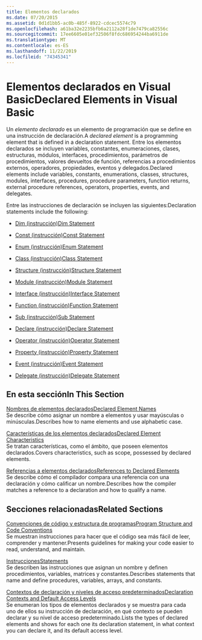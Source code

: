 ```yaml
---
title: Elementos declarados
ms.date: 07/20/2015
ms.assetid: 0d1d1bb5-ac0b-485f-8922-cdcec5574c79
ms.openlocfilehash: a61ba32e2235bfb6a2112a28f1de7479ca82556c
ms.sourcegitcommit: 17ee6605e01ef32506f8fdc686954244ba6911de
ms.translationtype: MT
ms.contentlocale: es-ES
ms.lasthandoff: 11/22/2019
ms.locfileid: "74345341"
---
```

# <a name="declared-elements-in-visual-basic"></a><span data-ttu-id="cd87b-102">Elementos declarados en Visual Basic</span><span class="sxs-lookup"><span data-stu-id="cd87b-102">Declared Elements in Visual Basic</span></span>
<span data-ttu-id="cd87b-103">Un *elemento declarado* es un elemento de programación que se define en una instrucción de declaración.</span><span class="sxs-lookup"><span data-stu-id="cd87b-103">A *declared element* is a programming element that is defined in a declaration statement.</span></span> <span data-ttu-id="cd87b-104">Entre los elementos declarados se incluyen variables, constantes, enumeraciones, clases, estructuras, módulos, interfaces, procedimientos, parámetros de procedimientos, valores devueltos de función, referencias a procedimientos externos, operadores, propiedades, eventos y delegados.</span><span class="sxs-lookup"><span data-stu-id="cd87b-104">Declared elements include variables, constants, enumerations, classes, structures, modules, interfaces, procedures, procedure parameters, function returns, external procedure references, operators, properties, events, and delegates.</span></span>  
  
 <span data-ttu-id="cd87b-105">Entre las instrucciones de declaración se incluyen las siguientes:</span><span class="sxs-lookup"><span data-stu-id="cd87b-105">Declaration statements include the following:</span></span>  
  
- [<span data-ttu-id="cd87b-106">Dim (instrucción)</span><span class="sxs-lookup"><span data-stu-id="cd87b-106">Dim Statement</span></span>](../../../../visual-basic/language-reference/statements/dim-statement.md)  
  
- [<span data-ttu-id="cd87b-107">Const (instrucción)</span><span class="sxs-lookup"><span data-stu-id="cd87b-107">Const Statement</span></span>](../../../../visual-basic/language-reference/statements/const-statement.md)  
  
- [<span data-ttu-id="cd87b-108">Enum (instrucción)</span><span class="sxs-lookup"><span data-stu-id="cd87b-108">Enum Statement</span></span>](../../../../visual-basic/language-reference/statements/enum-statement.md)  
  
- [<span data-ttu-id="cd87b-109">Class (instrucción)</span><span class="sxs-lookup"><span data-stu-id="cd87b-109">Class Statement</span></span>](../../../../visual-basic/language-reference/statements/class-statement.md)  
  
- [<span data-ttu-id="cd87b-110">Structure (instrucción)</span><span class="sxs-lookup"><span data-stu-id="cd87b-110">Structure Statement</span></span>](../../../../visual-basic/language-reference/statements/structure-statement.md)  
  
- [<span data-ttu-id="cd87b-111">Module (instrucción)</span><span class="sxs-lookup"><span data-stu-id="cd87b-111">Module Statement</span></span>](../../../../visual-basic/language-reference/statements/module-statement.md)  
  
- [<span data-ttu-id="cd87b-112">Interface (instrucción)</span><span class="sxs-lookup"><span data-stu-id="cd87b-112">Interface Statement</span></span>](../../../../visual-basic/language-reference/statements/interface-statement.md)  
  
- [<span data-ttu-id="cd87b-113">Function (instrucción)</span><span class="sxs-lookup"><span data-stu-id="cd87b-113">Function Statement</span></span>](../../../../visual-basic/language-reference/statements/function-statement.md)  
  
- [<span data-ttu-id="cd87b-114">Sub (instrucción)</span><span class="sxs-lookup"><span data-stu-id="cd87b-114">Sub Statement</span></span>](../../../../visual-basic/language-reference/statements/sub-statement.md)  
  
- [<span data-ttu-id="cd87b-115">Declare (instrucción)</span><span class="sxs-lookup"><span data-stu-id="cd87b-115">Declare Statement</span></span>](../../../../visual-basic/language-reference/statements/declare-statement.md)  
  
- [<span data-ttu-id="cd87b-116">Operator (instrucción)</span><span class="sxs-lookup"><span data-stu-id="cd87b-116">Operator Statement</span></span>](../../../../visual-basic/language-reference/statements/operator-statement.md)  
  
- [<span data-ttu-id="cd87b-117">Property (instrucción)</span><span class="sxs-lookup"><span data-stu-id="cd87b-117">Property Statement</span></span>](../../../../visual-basic/language-reference/statements/property-statement.md)  
  
- [<span data-ttu-id="cd87b-118">Event (instrucción)</span><span class="sxs-lookup"><span data-stu-id="cd87b-118">Event Statement</span></span>](../../../../visual-basic/language-reference/statements/event-statement.md)  
  
- [<span data-ttu-id="cd87b-119">Delegate (instrucción)</span><span class="sxs-lookup"><span data-stu-id="cd87b-119">Delegate Statement</span></span>](../../../../visual-basic/language-reference/statements/delegate-statement.md)  
  
## <a name="in-this-section"></a><span data-ttu-id="cd87b-120">En esta sección</span><span class="sxs-lookup"><span data-stu-id="cd87b-120">In This Section</span></span>  
 [<span data-ttu-id="cd87b-121">Nombres de elementos declarados</span><span class="sxs-lookup"><span data-stu-id="cd87b-121">Declared Element Names</span></span>](../../../../visual-basic/programming-guide/language-features/declared-elements/declared-element-names.md)  
 <span data-ttu-id="cd87b-122">Se describe cómo asignar un nombre a elementos y usar mayúsculas o minúsculas.</span><span class="sxs-lookup"><span data-stu-id="cd87b-122">Describes how to name elements and use alphabetic case.</span></span>  
  
 [<span data-ttu-id="cd87b-123">Características de los elementos declarados</span><span class="sxs-lookup"><span data-stu-id="cd87b-123">Declared Element Characteristics</span></span>](../../../../visual-basic/programming-guide/language-features/declared-elements/declared-element-characteristics.md)  
 <span data-ttu-id="cd87b-124">Se tratan características, como el ámbito, que poseen elementos declarados.</span><span class="sxs-lookup"><span data-stu-id="cd87b-124">Covers characteristics, such as scope, possessed by declared elements.</span></span>  
  
 [<span data-ttu-id="cd87b-125">Referencias a elementos declarados</span><span class="sxs-lookup"><span data-stu-id="cd87b-125">References to Declared Elements</span></span>](../../../../visual-basic/programming-guide/language-features/declared-elements/references-to-declared-elements.md)  
 <span data-ttu-id="cd87b-126">Se describe cómo el compilador compara una referencia con una declaración y cómo calificar un nombre.</span><span class="sxs-lookup"><span data-stu-id="cd87b-126">Describes how the compiler matches a reference to a declaration and how to qualify a name.</span></span>  
  
## <a name="related-sections"></a><span data-ttu-id="cd87b-127">Secciones relacionadas</span><span class="sxs-lookup"><span data-stu-id="cd87b-127">Related Sections</span></span>  
 [<span data-ttu-id="cd87b-128">Convenciones de código y estructura de programas</span><span class="sxs-lookup"><span data-stu-id="cd87b-128">Program Structure and Code Conventions</span></span>](../../../../visual-basic/programming-guide/program-structure/program-structure-and-code-conventions.md)  
 <span data-ttu-id="cd87b-129">Se muestran instrucciones para hacer que el código sea más fácil de leer, comprender y mantener.</span><span class="sxs-lookup"><span data-stu-id="cd87b-129">Presents guidelines for making your code easier to read, understand, and maintain.</span></span>  
  
 [<span data-ttu-id="cd87b-130">Instrucciones</span><span class="sxs-lookup"><span data-stu-id="cd87b-130">Statements</span></span>](../../../../visual-basic/language-reference/statements/index.md)  
 <span data-ttu-id="cd87b-131">Se describen las instrucciones que asignan un nombre y definen procedimientos, variables, matrices y constantes.</span><span class="sxs-lookup"><span data-stu-id="cd87b-131">Describes statements that name and define procedures, variables, arrays, and constants.</span></span>  
  
 [<span data-ttu-id="cd87b-132">Contextos de declaración y niveles de acceso predeterminados</span><span class="sxs-lookup"><span data-stu-id="cd87b-132">Declaration Contexts and Default Access Levels</span></span>](../../../../visual-basic/language-reference/statements/declaration-contexts-and-default-access-levels.md)  
 <span data-ttu-id="cd87b-133">Se enumeran los tipos de elementos declarados y se muestra para cada uno de ellos su instrucción de declaración, en qué contexto se pueden declarar y su nivel de acceso predeterminado.</span><span class="sxs-lookup"><span data-stu-id="cd87b-133">Lists the types of declared elements and shows for each one its declaration statement, in what context you can declare it, and its default access level.</span></span>
